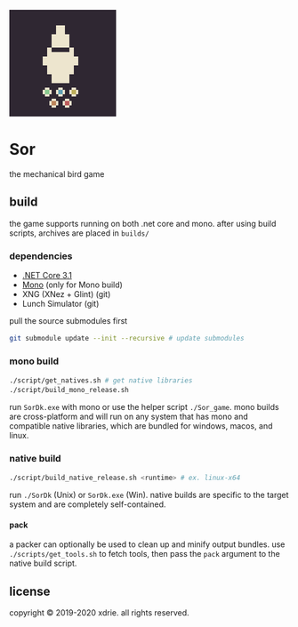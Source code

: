
![icon](media/icon.png)

# Sor

the mechanical bird game

## build

the game supports running on both .net core and mono. after using build scripts, archives are placed in `builds/`

### dependencies

- [.NET Core 3.1](https://dotnet.microsoft.com/download)
- [Mono](https://www.mono-project.com/download/stable/) (only for Mono build)
- XNG (XNez + Glint) (git)
- Lunch Simulator (git)

pull the source submodules first
```sh
git submodule update --init --recursive # update submodules
```

### mono build
```sh
./script/get_natives.sh # get native libraries
./script/build_mono_release.sh
```
run `SorDk.exe` with mono or use the helper script `./Sor_game`. mono builds are cross-platform and will run on any system that has mono and compatible native libraries, which are bundled for windows, macos, and linux.

### native build
```sh
./script/build_native_release.sh <runtime> # ex. linux-x64
```
run `./SorDk` (Unix) or `SorDk.exe` (Win). native builds are specific to the target system and are completely self-contained.

#### pack
a packer can optionally be used to clean up and minify output bundles. use `./scripts/get_tools.sh` to fetch tools, then pass the `pack` argument to the native build script.

## license

copyright &copy; 2019-2020 xdrie. all rights reserved.
